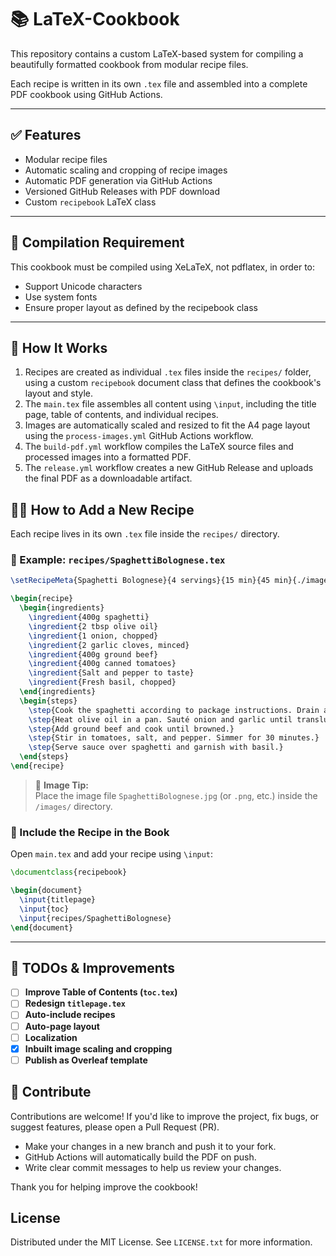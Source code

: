 # 📚 LaTeX-Cookbook

This repository contains a custom LaTeX-based system for compiling a beautifully formatted cookbook from modular recipe files.

Each recipe is written in its own `.tex` file and assembled into a complete PDF cookbook using GitHub Actions.

---

## ✅ Features

- Modular recipe files
- Automatic scaling and cropping of recipe images
- Automatic PDF generation via GitHub Actions
- Versioned GitHub Releases with PDF download
- Custom `recipebook` LaTeX class

---

## 🔧 Compilation Requirement

This cookbook must be compiled using XeLaTeX, not pdflatex, in order to:

- Support Unicode characters
- Use system fonts
- Ensure proper layout as defined by the recipebook class

---

## 📖 How It Works

1. Recipes are created as individual `.tex` files inside the `recipes/` folder, using a custom `recipebook` document class that defines the cookbook's layout and style.
2. The `main.tex` file assembles all content using `\input`, including the title page, table of contents, and individual recipes.
3. Images are automatically scaled and resized to fit the A4 page layout using the `process-images.yml` GitHub Actions workflow.
4. The `build-pdf.yml` workflow compiles the LaTeX source files and processed images into a formatted PDF.
5. The `release.yml` workflow creates a new GitHub Release and uploads the final PDF as a downloadable artifact.

## 🧑‍🍳 How to Add a New Recipe

Each recipe lives in its own `.tex` file inside the `recipes/` directory.

### 📄 Example: `recipes/SpaghettiBolognese.tex`

```latex
\setRecipeMeta{Spaghetti Bolognese}{4 servings}{15 min}{45 min}{./images/SpaghettiBolognese}

\begin{recipe}
  \begin{ingredients}
    \ingredient{400g spaghetti}
    \ingredient{2 tbsp olive oil}
    \ingredient{1 onion, chopped}
    \ingredient{2 garlic cloves, minced}
    \ingredient{400g ground beef}
    \ingredient{400g canned tomatoes}
    \ingredient{Salt and pepper to taste}
    \ingredient{Fresh basil, chopped}
  \end{ingredients}
  \begin{steps}
    \step{Cook the spaghetti according to package instructions. Drain and set aside.}
    \step{Heat olive oil in a pan. Sauté onion and garlic until translucent.}
    \step{Add ground beef and cook until browned.}
    \step{Stir in tomatoes, salt, and pepper. Simmer for 30 minutes.}
    \step{Serve sauce over spaghetti and garnish with basil.}
  \end{steps}
\end{recipe}
```
> 📸 **Image Tip:**  
> Place the image file `SpaghettiBolognese.jpg` (or `.png`, etc.) inside the `/images/` directory.

### 🧩 Include the Recipe in the Book

Open `main.tex` and add your recipe using `\input`:

```latex
\documentclass{recipebook}

\begin{document}
  \input{titlepage}
  \input{toc}
  \input{recipes/SpaghettiBolognese}
\end{document}
```

---

## 📌 TODOs & Improvements

- [ ] **Improve Table of Contents (`toc.tex`)**
- [ ] **Redesign `titlepage.tex`**
- [ ] **Auto-include recipes**
- [ ] **Auto-page layout**
- [ ] **Localization**
- [x] **Inbuilt image scaling and cropping**
- [ ] **Publish as Overleaf template**

## 🤝 Contribute

Contributions are welcome! If you'd like to improve the project, fix bugs, or suggest features, please open a Pull Request (PR).

- Make your changes in a new branch and push it to your fork.
- GitHub Actions will automatically build the PDF on push.
- Write clear commit messages to help us review your changes.

Thank you for helping improve the cookbook!

## License

Distributed under the MIT License. See `LICENSE.txt` for more information.
